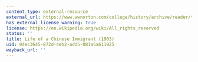 ```yaml
---
content_type: external-resource
external_url: https://www.wwnorton.com/college/history/archive/reader/trial/directory/1890_1914/28_ndh.htm
has_external_license_warning: true
license: https://en.wikipedia.org/wiki/All_rights_reserved
status: ''
title: Life of a Chinese Immigrant (1903)
uid: 04ec3645-872d-4eb2-add5-081a5a611925
wayback_url: ''
---
```

